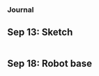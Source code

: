 ### Journal

## Sep 13: Sketch

<img scr="https://github.com/martapienkosz/performingrobots/blob/main/Journal/images/robotSketch.png" width="250">


## Sep 18: Robot base
<img scr="https://github.com/martapienkosz/performingrobots/blob/main/Journal/images/base1.JPG" width="250">
<img scr="https://github.com/martapienkosz/performingrobots/blob/main/Journal/images/base2.JPG" width="250">
<img scr="https://github.com/martapienkosz/performingrobots/blob/main/Journal/images/base3.JPG" width="250">